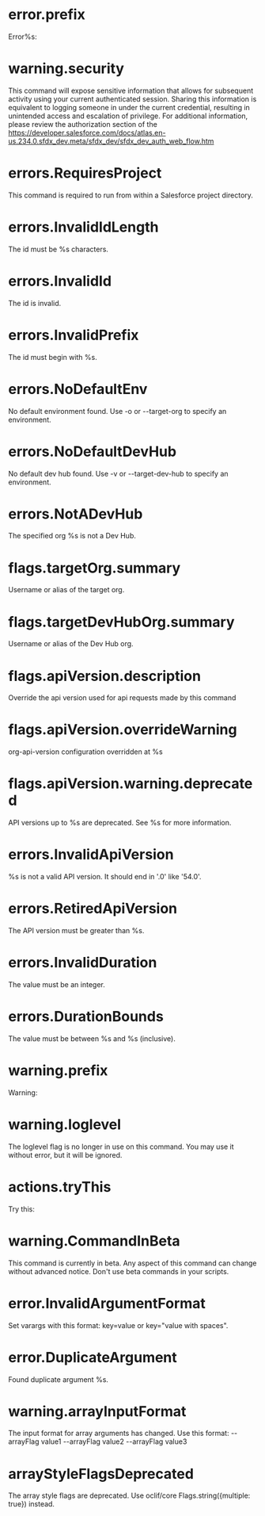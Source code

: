 # error.prefix

Error%s:

# warning.security

This command will expose sensitive information that allows for subsequent activity using your current authenticated session. Sharing this information is equivalent to logging someone in under the current credential, resulting in unintended access and escalation of privilege. For additional information, please review the authorization section of the <https://developer.salesforce.com/docs/atlas.en-us.234.0.sfdx_dev.meta/sfdx_dev/sfdx_dev_auth_web_flow.htm>

# errors.RequiresProject

This command is required to run from within a Salesforce project directory.

# errors.InvalidIdLength

The id must be %s characters.

# errors.InvalidId

The id is invalid.

# errors.InvalidPrefix

The id must begin with %s.

# errors.NoDefaultEnv

No default environment found. Use -o or --target-org to specify an environment.

# errors.NoDefaultDevHub

No default dev hub found. Use -v or --target-dev-hub to specify an environment.

# errors.NotADevHub

The specified org %s is not a Dev Hub.

# flags.targetOrg.summary

Username or alias of the target org.

# flags.targetDevHubOrg.summary

Username or alias of the Dev Hub org.

# flags.apiVersion.description

Override the api version used for api requests made by this command

# flags.apiVersion.overrideWarning

org-api-version configuration overridden at %s

# flags.apiVersion.warning.deprecated

API versions up to %s are deprecated. See %s for more information.

# errors.InvalidApiVersion

%s is not a valid API version. It should end in '.0' like '54.0'.

# errors.RetiredApiVersion

The API version must be greater than %s.

# errors.InvalidDuration

The value must be an integer.

# errors.DurationBounds

The value must be between %s and %s (inclusive).

# warning.prefix

Warning:

# warning.loglevel

The loglevel flag is no longer in use on this command. You may use it without error, but it will be ignored.

# actions.tryThis

Try this:

# warning.CommandInBeta

This command is currently in beta. Any aspect of this command can change without advanced notice. Don't use beta commands in your scripts.

# error.InvalidArgumentFormat

Set varargs with this format: key=value or key="value with spaces".

# error.DuplicateArgument

Found duplicate argument %s.

# warning.arrayInputFormat

The input format for array arguments has changed. Use this format: --arrayFlag value1 --arrayFlag value2 --arrayFlag value3

# arrayStyleFlagsDeprecated

The array style flags are deprecated. Use oclif/core Flags.string({multiple: true}) instead.
